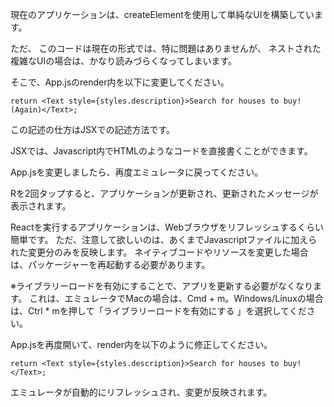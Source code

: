 現在のアプリケーションは、createElementを使用して単純なUIを構築しています。

ただ、
このコードは現在の形式では、特に問題はありませんが、
ネストされた複雑なUIの場合は、かなり読みづらくなってしまいます。

そこで、App.jsのrender内を以下に変更してください。

```
return <Text style={styles.description}>Search for houses to buy! (Again)</Text>;
```

この記述の仕方はJSXでの記述方法です。

JSXでは、Javascript内でHTMLのようなコードを直接書くことができます。

App.jsを変更しましたら、再度エミュレータに戻ってください。

Rを2回タップすると、アプリケーションが更新され、更新されたメッセージが表示されます。

Reactを実行するアプリケーションは、Webブラウザをリフレッシュするくらい簡単です。
ただ、注意して欲しいのは、あくまでJavascriptファイルに加えられた変更分のみを反映します。
ネイティブコードやリソースを変更した場合は、パッケージャーを再起動する必要があります。

※ライブラリーロードを有効にすることで、アプリを更新する必要がなくなります。
これは、エミュレータでMacの場合は、Cmd + m。Windows/Linuxの場合は、Ctrl * mを押して「ライブラリーロードを有効にする 」を選択してください。

App.jsを再度開いて、render内を以下のように修正してください。

```
return <Text style={styles.description}>Search for houses to buy!</Text>;
```

エミュレータが自動的にリフレッシュされ、変更が反映されます。
